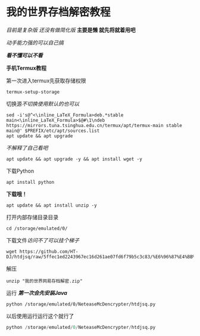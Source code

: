 # 我的世界存档解密教程

*目前是复杂版*
*还没有做简化版*
**主要是懒 就先将就着用吧**

*动手能力强的可以自己搞*

***看不懂可以不看***

**手机Termux教程**

第一次进入termux先获取存储权限
~~~termux
termux-setup-storage
~~~

切换源*不切换使用默认的也可以*
~~~termux
sed -i's@^<\inline_LaTeX_Formula>deb.*stable main<\inline_LaTeX_Formula>$@#\1\ndeb https://mirrors.tuna.tsinghua.edu.cn/termux/apt/termux-main stable main@' $PREFIX/etc/apt/sources.list
apt update && apt upgrade
~~~

*不解释了自己看吧*
~~~termux
apt update && apt upgrade -y && apt install wget -y
~~~

下载Python
~~~termux
apt install python
~~~

**下载哦！**
~~~termux
apt update && apt install unzip -y
~~~

打开内部存储目录目录
~~~termux
cd /storage/emulated/0/
~~~

下载文件*访问不了可以挂个梯子*
~~~termux
wget https://github.com/HT-DJ/htdjsq/raw/5ffec1ed2243967ec16d261ae07fd6f79b5c3c83/%E6%96%87%E4%BB%B6/%E6%88%91%E7%9A%84%E4%B8%96%E7%95%8C%E7%BD%91%E6%98%93%E5%AD%98%E6%A1%A3%E8%A7%A3%E5%AF%86.zip
~~~

解压
~~~termux
unzip "我的世界网易存档解密.zip"
~~~

运行
***第一次会先安装Java***
~~~termux
python /storage/emulated/0/NeteaseMcDencrypter/htdjsq.py
~~~

以后使用运行运行这个就行了
~~~python
python /storage/emulated/0/NeteaseMcDencrypter/htdjsq.py
~~~
